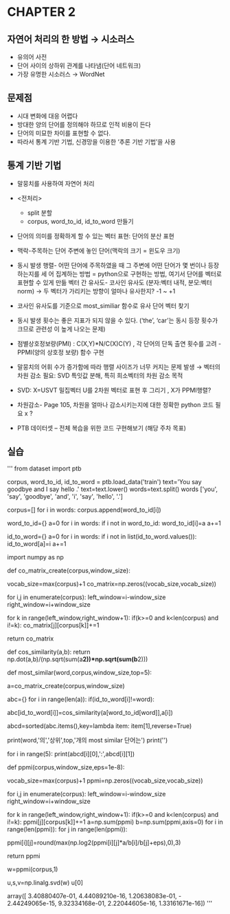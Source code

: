 # CHAPTER 2

## 자연어 처리의 한 방법 → 시소러스
- 유의어 사전
- 단어 사이의 상하위 관계를 나타냄(단어 네트워크)
- 가장 유명한 시소러스 → WordNet

## 문제점
- 시대 변화에 대응 어렵다
- 방대한 양의 단어를 정의해야 하므로 인적 비용이 든다
- 단어의 미묘한 차이를 표현할 수 없다.
- 따라서 통계 기반 기법, 신경망을 이용한 ‘추론 기반 기법’을 사용

## 통계 기반 기법
- 말뭉치를 사용하여 자연어 처리

- <전처리>
  - split 분할
  - corpus, word_to_id, id_to_word 만들기
  
- 단어의 의미를 정확하게 할 수 있는 벡터 표현: 단어의 분산 표현
- 맥락-주목하는 단어 주변에 놓인 단어(맥락의 크기 = 윈도우 크기)
- 동시 발생 행렬- 어떤 단어에 주목하였을 때 그 주변에 어떤 단어가 몇 번이나 등장하는지를 세
어 집계하는 방법 = python으로 구현하는 방법, 여기서 단어를 벡터로 표현할 수 있게 만듦
벡터 간 유사도- 코사인 유사도 (분자:벡터 내적, 분모:벡터norm) → 두 벡터가 가리키는 방향이
얼마나 유사한지? -1 ~ +1

- 코사인 유사도를 기준으로 most_similiar 함수로 유사 단어 벡터 찾기
- 동시 발생 횟수는 좋은 지표가 되지 않을 수 있다. (‘the’, ‘car’는 동시 등장 횟수가 크므로 관련성
이 높게 나오는 문제)
- 점별상호정보량(PMI) : C(X,Y)*N/C(X)C(Y) , 각 단어의 단독 출연 횟수를 고려 -PPMI(양의 상호정
보량) 함수 구현

- 말뭉치의 어휘 수가 증가함에 따라 행렬 사이즈가 너무 커지는 문제 발생 → 벡터의 차원 감소
필요: SVD 특잇값 분해, 특히 희소벡터의 차원 감소 목적
- SVD: X=USVT 밀집벡터 U를 2차원 벡터로 표현 후 그리기 , X가 PPMI행렬?
- 차원감소- Page 105, 차원을 얼마나 감소시키는지에 대한 정확한 python 코드 필요 x ?
- PTB 데이터셋 – 전체 복습을 위한 코드 구현해보기 (해당 주차 목표)

## 실습

'''
from dataset import ptb

corpus, word_to_id, id_to_word = ptb.load_data('train')
text='You say goodbye and I say hello .'
text=text.lower()
words=text.split()
words
['you', 'say', 'goodbye', 'and', 'i', 'say', 'hello', '.']

corpus=[]
for i in words:
 corpus.append(word_to_id[i])

word_to_id={}
a=0
for i in words:
 if i not in word_to_id:
 word_to_id[i]=a
 a+=1

id_to_word={}
a=0
for i in words:
 if i not in list(id_to_word.values()):
 id_to_word[a]=i
 a+=1

import numpy as np


def co_matrix_create(corpus,window_size):

 vocab_size=max(corpus)+1
 co_matrix=np.zeros((vocab_size,vocab_size))

 for i,j in enumerate(corpus):
 left_window=i-window_size
 right_window=i+window_size

 for k in range(left_window,right_window+1):
 if(k>=0 and k<len(corpus) and i!=k):
 co_matrix[j][corpus[k]]+=1

 return co_matrix
 
def cos_similarity(a,b):
 return np.dot(a,b)/(np.sqrt(sum(a**2))*np.sqrt(sum(b**2)))


def most_similar(word,corpus,window_size,top=5):

 a=co_matrix_create(corpus,window_size)

 abc={}
 for i in range(len(a)):
 if(id_to_word[i]!=word):

abc[id_to_word[i]]=cos_similarity(a[word_to_id[word]],a[i])

 abcd=sorted(abc.items(),key=lambda item:
item[1],reverse=True)

 print(word,'의','상위',top,'개의 most similar 단어는')
 print('')

 for i in range(5):
 print(abcd[i][0],':',abcd[i][1])


def ppmi(corpus,window_size,eps=1e-8):

 vocab_size=max(corpus)+1
 ppmi=np.zeros((vocab_size,vocab_size))

 for i,j in enumerate(corpus):
 left_window=i-window_size
 right_window=i+window_size

 for k in range(left_window,right_window+1):
 if(k>=0 and k<len(corpus) and i!=k):
 ppmi[j][corpus[k]]+=1
 a=np.sum(ppmi)
 b=np.sum(ppmi,axis=0)
 for i in range(len(ppmi)):
 for j in range(len(ppmi)):

ppmi[i][j]=round(max(np.log2(ppmi[i][j]*a/b[i]/b[j]+eps),0),3)

 return ppmi

w=ppmi(corpus,1)

u,s,v=np.linalg.svd(w)
u[0]

array([ 3.40880407e-01, 4.44089210e-16, 1.20638083e-01, -
2.44249065e-15,
 9.32334168e-01, 2.22044605e-16, 1.33161671e-16])
'''
